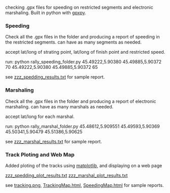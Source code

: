 checking .gpx files for speeding on restricted segments and electronic marshaling.
Built in python with [gpxpy](https://github.com/tkrajina/gpxpy).

### Speeding ###

Check all the .gpx files in the folder and producing a report of speeding in the restricted segments. can have as many segments as needed.

accept lat/long of strating point, lat/long of finish point and restricted speed.

run: python rally_speeding_folder.py 45.49222,5.90380 45.49885,5.90372 70 45.49222,5.90380 45.49885,5.90372 65

see [zzz_spedding_results.txt](https://github.com/amirsher/py_gpx_check/blob/master/zzz_spedding_results.txt) for sample report.

### Marshaling ###

Check all the .gpx files in the folder and producing a report of electronic marshaling. can have as many marshals as needed.

accept lat/long for each marshal.

run: python rally_marshal_folder.py 45.48612,5.909551 45.49593,5.90369 45.50341,5.90479 45.51386,5.90625

see [zzz_marshal_results.txt](https://github.com/amirsher/py_gpx_check/blob/master/zzz_marshal_results.txt) for sample report.

### Track Ploting and Web Map ###

Added ploting of the tracks using [matplotlib](https://matplotlib.org/), and displaying on a web page

[zzz_spedding_plot_results.txt](https://github.com/amirsher/py_gpx_check/blob/master/zzz_spedding_plot_results.txt)
[zzz_marshal_plot_results.txt](https://github.com/amirsher/py_gpx_check/blob/master/zzz_marshal_plot_results.txt)

see [tracking.png](https://github.com/amirsher/py_gpx_check/blob/master/tracking.png), [TrackingMap.html](https://github.com/amirsher/py_gpx_check/blob/master/TrackingMap.html), [SpeedingMap.html](https://github.com/amirsher/py_gpx_check/blob/master/SpeedingMap.html) for sample reports.

